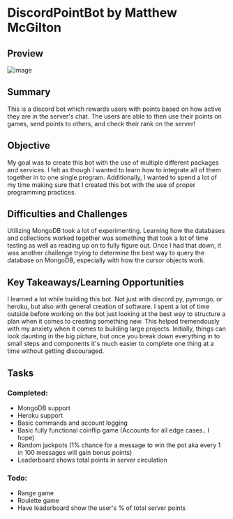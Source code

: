 # DiscordPointBot by Matthew McGilton

## Preview
![image](https://i.imgur.com/T2EHZRp.png)

## Summary
This is a discord bot which rewards users with points based on how active they are in the server's chat. The users are able to then use their points on games, send points to others, and check their rank on the server!

## Objective
My goal was to create this bot with the use of multiple different packages and services. I felt as though I wanted to learn how to integrate all of them together in to one single program. Additionally, I wanted to spend a lot of my time making sure that I created this bot with the use of proper programming practices.

## Difficulties and Challenges
Utilizing MongoDB took a lot of experimenting. Learning how the databases and collections worked together was something that took a lot of time testing as well as reading up on to fully figure out. Once I had that down, it was another challenge trying to determine the best way to query the database on MongoDB, especially with how the cursor objects work.

## Key Takeaways/Learning Opportunities
I learned a lot while building this bot. Not just with discord.py, pymongo, or heroku, but also with general creation of software. I spent a lot of time outside before working on the bot just looking at the best way to structure a plan when it comes to creating something new. This helped tremendously with my anxiety when it comes to building large projects. Initially, things can look daunting in the big picture, but once you break down everything in to small steps and components it's much easier to complete one thing at a time without getting discouraged.

## Tasks
### Completed:
- MongoDB support
- Heroku support
- Basic commands and account logging
- Basic fully functional coinflip game (Accounts for all edge cases.. I hope)
- Random jackpots (1% chance for a message to win the pot aka every 1 in 100 messages will gain bonus points)
- Leaderboard shows total points in server circulation

### Todo:
- Range game
- Roulette game
- Have leaderboard show the user's % of total server points
